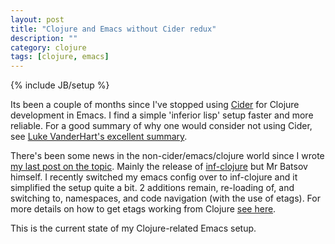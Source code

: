 ```yaml
---
layout: post
title: "Clojure and Emacs without Cider redux"
description: ""
category: clojure
tags: [clojure, emacs]
---
```

{% include JB/setup %}

Its been a couple of months since I've stopped using [Cider](https://github.com/clojure-emacs/cider) for Clojure development in Emacs. I find a simple 'inferior lisp' setup faster and more reliable. For a good summary of why one would consider not using Cider, see [Luke VanderHart's excellent summary](https://gist.github.com/levand/b1012bb7bdb5fcc6486f).

<!--more-->

There's been some news in the non-cider/emacs/clojure world since I wrote [my last post on the topic](http://martintrojer.github.io/clojure/2014/10/02/clojure-and-emacs-without-cider/). Mainly the release of [inf-clojure](https://github.com/clojure-emacs/inf-clojure) but Mr Batsov himself. I recently switched my emacs config over to inf-clojure and it simplified the setup quite a bit. 2 additions remain, re-loading of, and switching to, namespaces, and code navigation (with the use of etags). For more details on how to get etags working from Clojure [see here](http://martintrojer.github.io/clojure/2014/10/02/clojure-and-emacs-without-cider/#navigate).

This is the current state of my Clojure-related Emacs setup.

<script src="https://gist.github.com/martintrojer/14ebb9b2a51b8e53a6e5.js?file=init2.el"> </script>
